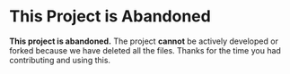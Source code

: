 # This Project is Abandoned

**This project is abandoned.** The project **cannot** be actively developed or forked because we have deleted all the files.
Thanks for the time you had contributing and using this.

